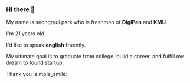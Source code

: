 ### Hi there 👋

My name is seongryul.park who is freshmen of __DigiPen__ and __KMU__.

I'm 21 years old. 

I'd like to speak __english__ fruently.

My ultimate goal is to graduate from college, build a career, and fulfill my dream to found startup.

Thank you :simple_smile:
